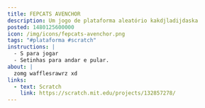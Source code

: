 ```yaml
---
title: FEPCATS AVENCHOR
description: Um jogo de plataforma aleatório kakdjladijdaska
posted: 1480125600000
icon: /img/icons/fepcats-avenchor.png
tags: "#plataforma #scratch"
instructions: |
  - S para jogar
  - Setinhas para andar e pular.
about: |
  zomg wafflesrawrz xd
links:
  - text: Scratch
    link: https://scratch.mit.edu/projects/132857278/
---
```


<scratch url="https://scratch.mit.edu/projects/132857278/"></scratch>

